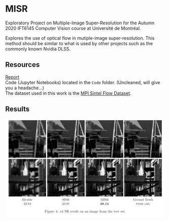 # MISR
Exploratory Project on Multiple-Image Super-Resolution for the Autumn 2020 IFT6145 Computer Vision course at Université de Montréal.

Explores the use of optical flow in mutiple-image super-resolution. This method should be similar to what is used by other projects such as the commonly known Nvidia DLSS.

## Resources
[Report](Report.pdf)  
Code (Jupyter Notebooks) located in the `Code` folder. (Uncleaned, will give you a headache...)  
The dataset used in this work is the [MPI Sintel Flow Dataset](http://sintel.is.tue.mpg.de/).  

## Results
![Examples](img/Comparison.png?raw=true)

